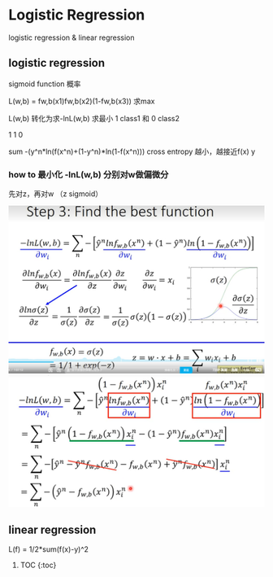 # Logistic Regression
logistic regression   &   linear regression

## logistic regression 
sigmoid function 概率

L(w,b) = fw,b(x1)fw,b(x2)(1-fw,b(x3)) 求max

L(w,b) 转化为求-lnL(w,b)  求最小   1 class1 和 0 class2

1  1  0

sum -(y^n*ln(f(x^n)+(1-y^n)*ln(1-f(x^n)))   cross entropy  越小，越接近f(x)  y


### how to 最小化  -lnL(w,b)  分别对w做偏微分
先对z，再对w    （z sigmoid） 

![](/images/1660540053266.jpg "第三步，偏微分")
![](/images/1660540978399.png "第三步，偏微分")


## linear regression
L(f) = 1/2*sum(f(x)-y)^2

1. TOC
{:toc}

